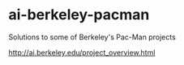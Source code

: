 # ai-berkeley-pacman
Solutions to some of Berkeley's Pac-Man projects

http://ai.berkeley.edu/project_overview.html
